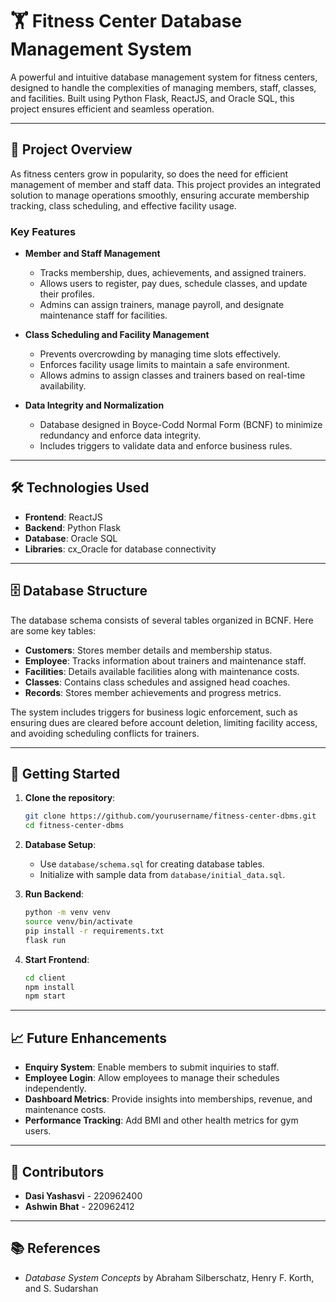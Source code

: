
# 🏋️ Fitness Center Database Management System

A powerful and intuitive database management system for fitness centers, designed to handle the complexities of managing members, staff, classes, and facilities. Built using Python Flask, ReactJS, and Oracle SQL, this project ensures efficient and seamless operation.

---

## 📖 Project Overview

As fitness centers grow in popularity, so does the need for efficient management of member and staff data. This project provides an integrated solution to manage operations smoothly, ensuring accurate membership tracking, class scheduling, and effective facility usage.

### Key Features

- **Member and Staff Management**
  - Tracks membership, dues, achievements, and assigned trainers.
  - Allows users to register, pay dues, schedule classes, and update their profiles.
  - Admins can assign trainers, manage payroll, and designate maintenance staff for facilities.

- **Class Scheduling and Facility Management**
  - Prevents overcrowding by managing time slots effectively.
  - Enforces facility usage limits to maintain a safe environment.
  - Allows admins to assign classes and trainers based on real-time availability.

- **Data Integrity and Normalization**
  - Database designed in Boyce-Codd Normal Form (BCNF) to minimize redundancy and enforce data integrity.
  - Includes triggers to validate data and enforce business rules.

---

## 🛠️ Technologies Used

- **Frontend**: ReactJS
- **Backend**: Python Flask
- **Database**: Oracle SQL
- **Libraries**: cx_Oracle for database connectivity

---

## 🗄️ Database Structure

The database schema consists of several tables organized in BCNF. Here are some key tables:

- **Customers**: Stores member details and membership status.
- **Employee**: Tracks information about trainers and maintenance staff.
- **Facilities**: Details available facilities along with maintenance costs.
- **Classes**: Contains class schedules and assigned head coaches.
- **Records**: Stores member achievements and progress metrics.

The system includes triggers for business logic enforcement, such as ensuring dues are cleared before account deletion, limiting facility access, and avoiding scheduling conflicts for trainers.

---

## 🚀 Getting Started

1. **Clone the repository**:
   ```bash
   git clone https://github.com/yourusername/fitness-center-dbms.git
   cd fitness-center-dbms
   ```

2. **Database Setup**:
   - Use `database/schema.sql` for creating database tables.
   - Initialize with sample data from `database/initial_data.sql`.

3. **Run Backend**:
   ```bash
   python -m venv venv
   source venv/bin/activate
   pip install -r requirements.txt
   flask run
   ```

4. **Start Frontend**:
   ```bash
   cd client
   npm install
   npm start
   ```

---

## 📈 Future Enhancements

- **Enquiry System**: Enable members to submit inquiries to staff.
- **Employee Login**: Allow employees to manage their schedules independently.
- **Dashboard Metrics**: Provide insights into memberships, revenue, and maintenance costs.
- **Performance Tracking**: Add BMI and other health metrics for gym users.

---

## 👥 Contributors

- **Dasi Yashasvi** - 220962400
- **Ashwin Bhat** - 220962412

---

## 📚 References

- *Database System Concepts* by Abraham Silberschatz, Henry F. Korth, and S. Sudarshan
